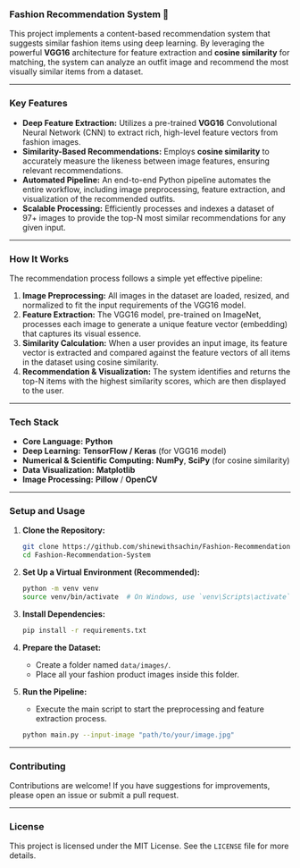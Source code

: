 ### Fashion Recommendation System 👕

This project implements a content-based recommendation system that suggests similar fashion items using deep learning. By leveraging the powerful **VGG16** architecture for feature extraction and **cosine similarity** for matching, the system can analyze an outfit image and recommend the most visually similar items from a dataset.

-----

### Key Features

  * **Deep Feature Extraction:** Utilizes a pre-trained **VGG16** Convolutional Neural Network (CNN) to extract rich, high-level feature vectors from fashion images.
  * **Similarity-Based Recommendations:** Employs **cosine similarity** to accurately measure the likeness between image features, ensuring relevant recommendations.
  * **Automated Pipeline:** An end-to-end Python pipeline automates the entire workflow, including image preprocessing, feature extraction, and visualization of the recommended outfits.
  * **Scalable Processing:** Efficiently processes and indexes a dataset of 97+ images to provide the top-N most similar recommendations for any given input.

-----

### How It Works

The recommendation process follows a simple yet effective pipeline:

1.  **Image Preprocessing:** All images in the dataset are loaded, resized, and normalized to fit the input requirements of the VGG16 model.
2.  **Feature Extraction:** The VGG16 model, pre-trained on ImageNet, processes each image to generate a unique feature vector (embedding) that captures its visual essence.
3.  **Similarity Calculation:** When a user provides an input image, its feature vector is extracted and compared against the feature vectors of all items in the dataset using cosine similarity.
4.  **Recommendation & Visualization:** The system identifies and returns the top-N items with the highest similarity scores, which are then displayed to the user.

-----

### Tech Stack

  * **Core Language:** **Python**
  * **Deep Learning:** **TensorFlow / Keras** (for VGG16 model)
  * **Numerical & Scientific Computing:** **NumPy**, **SciPy** (for cosine similarity)
  * **Data Visualization:** **Matplotlib**
  * **Image Processing:** **Pillow** / **OpenCV**

-----

### Setup and Usage

1.  **Clone the Repository:**

    ```bash
    git clone https://github.com/shinewithsachin/Fashion-Recommendation-System.git
    cd Fashion-Recommendation-System
    ```

2.  **Set Up a Virtual Environment (Recommended):**

    ```bash
    python -m venv venv
    source venv/bin/activate  # On Windows, use `venv\Scripts\activate`
    ```

3.  **Install Dependencies:**

    ```bash
    pip install -r requirements.txt
    ```

4.  **Prepare the Dataset:**

      * Create a folder named `data/images/`.
      * Place all your fashion product images inside this folder.

5.  **Run the Pipeline:**

      * Execute the main script to start the preprocessing and feature extraction process.

    <!-- end list -->

    ```bash
    python main.py --input-image "path/to/your/image.jpg"
    ```

-----

### Contributing

Contributions are welcome\! If you have suggestions for improvements, please open an issue or submit a pull request.

-----

### License

This project is licensed under the MIT License. See the `LICENSE` file for more details.
